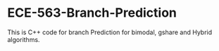 # ECE-563-Branch-Prediction
This is C++ code for branch Prediction for bimodal, gshare and Hybrid algorithms.
